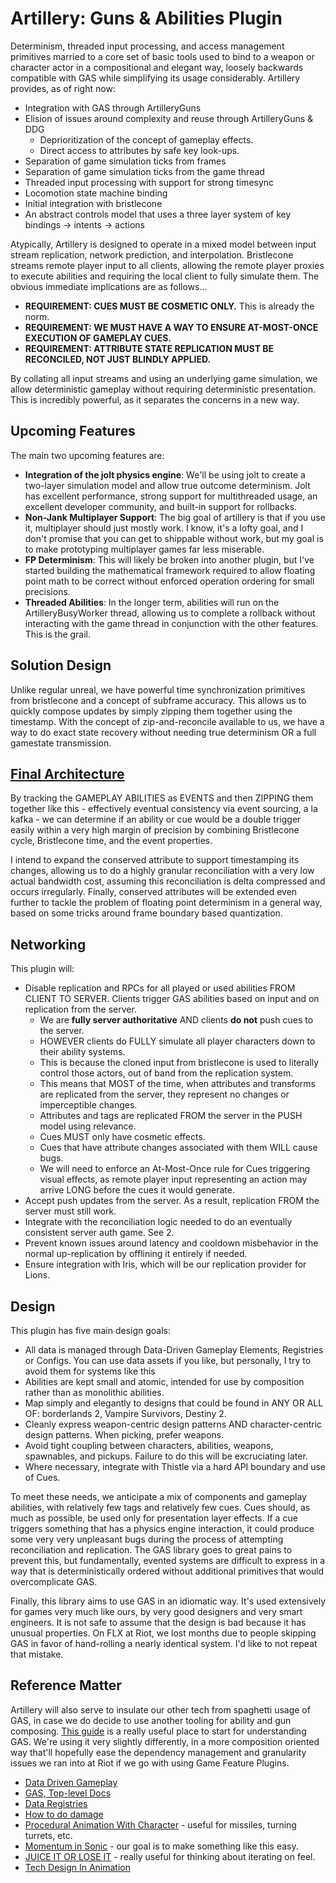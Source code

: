 # Artillery: Guns & Abilities Plugin 
Determinism, threaded input processing, and access management primitives married to a core set of basic tools used to bind to a weapon or character actor in a compositional and elegant way, loosely backwards compatible with GAS while simplifying its usage considerably. Artillery provides, as of right now:

- Integration with GAS through ArtilleryGuns
- Elision of issues around complexity and reuse through ArtilleryGuns & DDG
    - Deprioritization of the concept of gameplay effects.
    - Direct access to attributes by safe key look-ups.
- Separation of game simulation ticks from frames
- Separation of game simulation ticks from the game thread
- Threaded input processing with support for strong timesync
- Locomotion state machine binding
- Initial integration with bristlecone
- An abstract controls model that uses a three layer system of key bindings -> intents -> actions
  
Atypically, Artillery is designed to operate in a mixed model between input stream replication, network prediction, and interpolation. Bristlecone streams remote player input to all clients, allowing the remote player proxies to execute abilities and requiring the local client to fully simulate them. The obvious immediate implications are as follows...
- **REQUIREMENT: CUES MUST BE COSMETIC ONLY.** This is already the norm.
- **REQUIREMENT: WE MUST HAVE A WAY TO ENSURE AT-MOST-ONCE EXECUTION OF GAMEPLAY CUES.**
- **REQUIREMENT: ATTRIBUTE STATE REPLICATION MUST BE RECONCILED, NOT JUST BLINDLY APPLIED.**
   
By collating all input streams and using an underlying game simulation, we allow deterministic gameplay without requiring deterministic presentation. This is incredibly powerful, as it separates the concerns in a new way. 

## Upcoming Features
The main two upcoming features are:  
- **Integration of the jolt physics engine**: We'll be using jolt to create a two-layer simulation model and allow true outcome determinism. Jolt has excellent performance, strong support for multithreaded usage, an excellent developer community, and built-in support for rollbacks.
- **Non-Jank Multiplayer Support**: The big goal of artillery is that if you use it, multiplayer should just mostly work. I know, it's a lofty goal, and I don't promise that you can get to shippable without work, but my goal is to make prototyping multiplayer games far less miserable.
- **FP Determinism**: This will likely be broken into another plugin, but I've started building the mathematical framework required to allow floating point math to be correct without enforced operation ordering for small precisions.
- **Threaded Abilities**: In the longer term, abilities will run on the ArtilleryBusyWorker thread, allowing us to complete a rollback without interacting with the game thread in conjunction with the other features. This is the grail.

## Solution Design
Unlike regular unreal, we have powerful time synchronization primitives from bristlecone and a concept of subframe accuracy. This allows us to quickly compose updates by simply zipping them together using the timestamp. With the concept of zip-and-reconcile available to us, we have a way to do exact state recovery without needing true determinism OR a full gamestate transmission.

## **[Final Architecture](https://miro.com/app/board/uXjVK9qqzUc=/)**  
By tracking the GAMEPLAY ABILITIES as EVENTS and then ZIPPING them together like this - effectively eventual consistency via event sourcing, a la kafka - we can determine if an ability or cue would be a double trigger easily within a very high margin of precision by combining Bristlecone cycle, Bristlecone time, and the event properties.

I intend to expand the conserved attribute to support timestamping its changes, allowing us to do a highly granular reconciliation with a very low actual bandwidth cost, assuming this reconciliation is delta compressed and occurs irregularly. Finally, conserved attributes will be extended even further to tackle the problem of floating point determinism in a general way, based on some tricks around frame boundary based quantization.

## Networking  
This plugin will:   
- Disable replication and RPCs for all played or used abilities FROM CLIENT TO SERVER. Clients trigger GAS abilities based on input and on replication from the server.
  - We are **fully server authoritative** AND clients **do not** push cues to the server.
  - HOWEVER clients do FULLY simulate all player characters down to their ability systems.
  - This is because the cloned input from bristlecone is used to literally control those actors, out of band from the replication system.
  - This means that MOST of the time, when attributes and transforms are replicated from the server, they represent no changes or imperceptible changes.
  - Attributes and tags are replicated FROM the server in the PUSH model using relevance.
  - Cues MUST only have cosmetic effects.
  - Cues that have attribute changes associated with them WILL cause bugs.
  - We will need to enforce an At-Most-Once rule for Cues triggering visual effects, as remote player input representing an action may arrive LONG before the cues it would generate.
- Accept push updates from the server. As a result, replication FROM the server must still work.   
- Integrate with the reconciliation logic needed to do an eventually consistent server auth game. See 2.   
- Prevent known issues around latency and cooldown misbehavior in the normal up-replication by offlining it entirely if needed.   
- Ensure integration with Iris, which will be our replication provider for Lions.   
   
## Design   
This plugin has five main design goals:  
- All data is managed through Data-Driven Gameplay Elements, Registries or Configs. You can use data assets if you like, but personally, I try to avoid them for systems like this
- Abilities are kept small and atomic, intended for use by composition rather than as monolithic abilities.  
- Map simply and elegantly to designs that could be found in ANY OR ALL OF: borderlands 2, Vampire Survivors, Destiny 2.  
- Cleanly express weapon-centric design patterns AND character-centric design patterns. When picking, prefer weapons.  
- Avoid tight coupling between characters, abilities, weapons, spawnables, and pickups. Failure to do this will be excruciating later.
- Where necessary, integrate with Thistle via a hard API boundary and use of Cues.   
  
To meet these needs, we anticipate a mix of components and gameplay abilities, with relatively few tags and relatively few cues. Cues should, as much as possible, be used only for presentation layer effects. If a cue triggers something that has a physics engine interaction, it could produce some very very unpleasant bugs during the process of attempting reconciliation and replication. The GAS library goes to great pains to prevent this, but fundamentally, evented systems are difficult to express in a way that is deterministically ordered without additional primitives that would overcomplicate GAS.  
  
Finally, this library aims to use GAS in an idiomatic way. It's used extensively for games very much like ours, by very good designers and very smart engineers. It is not safe to assume that the design is bad because it has unusual properties. On FLX at Riot, we lost months due to people skipping GAS in favor of hand-rolling a nearly identical system. I'd like to not repeat that mistake.

## Reference Matter
Artillery will also serve to insulate our other tech from spaghetti usage of GAS, in case we do decide to use another tooling for ability and gun composing. [This guide](https://github.com/tranek/GASDocumentation) is a really useful place to start for understanding GAS. We're using it very slightly differently, in a more composition oriented way that'll hopefully ease the dependency management and granularity issues we ran into at Riot if we go with using Game Feature Plugins.
- [Data Driven Gameplay](https://dev.epicgames.com/documentation/en-us/unreal-engine/data-driven-gameplay-elements-in-unreal-engine?application_version=5.4)
- [GAS, Top-level Docs](https://docs.unrealengine.com/4.27/en-US/InteractiveExperiences/GameplayAbilitySystem/)
- [Data Registries](https://dev.epicgames.com/documentation/en-us/unreal-engine/data-registries-in-unreal-engine)
- [How to do damage](https://github.com/tranek/GASDocumentation?tab=readme-ov-file#433-meta-attributes) 
- [Procedural Animation With Character](https://www.youtube.com/watch?v=KPoeNZZ6H4s) - useful for missiles, turning turrets, etc.
- [Momentum in Sonic](https://www.youtube.com/watch?v=w1CEN5gVs5Q) - our goal is to make something like this easy.
- [JUICE IT OR LOSE IT](https://www.youtube.com/watch?v=Fy0aCDmgnxg) - really useful for thinking about iterating on feel.
- [Tech Design In Animation](https://www.youtube.com/watch?v=ueEmiDM94IE)
